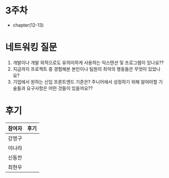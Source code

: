# 3주차

- chapter(12-13)

# 네트워킹 질문

1. 개발이나 개발 외적으로도 유의미하게 사용하는 익스텐션 및 프로그램이 있나요??
2. 지금까지 프로젝트 중 경험해본 본인이나 팀원의 최악의 행동들은 무엇이 있었나요?
3. 기업에서 원하는 신입 프론트엔드 기준은? 주니어에서 성정하기 위해 알야아할 기술들과 요구사항은 어떤 것들이 있을까요??

# 후기

| 참여자 | 후기 |
| :----: | :--: |
| 강명구 |      |
| 이나라 |      |
| 신동찬 |      |
| 최현우 |      |
